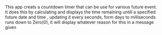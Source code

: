 This app creats a countdown timer that can be use for various future event. It does this by calculating and displays the time remaining untill a specified future date and time , updating it every seconds, form days to milliseconds runs down to Zero(0), it will display whatever reason for this in a message given
